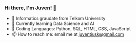 ### Hi there, I'm Juven! 👋

<!--
**Juventius/Juventius** is a ✨ _special_ ✨ repository because its `README.md` (this file) appears on your GitHub profile.

Here are some ideas to get you started:

- 🔭 I’m currently working on ...
- 🌱 I’m currently learning ...
- 👯 I’m looking to collaborate on ...
- 🤔 I’m looking for help with ...
- 💬 Ask me about ...
- 📫 How to reach me: ...
- 😄 Pronouns: ...
- ⚡ Fun fact: ...
-->

- 🔭 Informatics graudate from Telkom University
- 🌱 Currently learning Data Science and AI
- 📝 Coding Languages: Python, SQL, HTML, CSS, JavaScript
- 📫 How to reach me: email me at juventiusk@gmail.com
